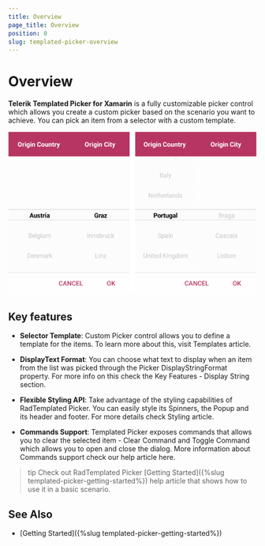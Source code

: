 ```yaml
---
title: Overview
page_title: Overview
position: 0
slug: templated-picker-overview
---
```


# Overview

**Telerik Templated Picker for Xamarin** is a fully customizable picker control which allows you create a custom picker based on the scenario you want to achieve. You can pick an item from a selector with a custom template. 

![Templated Picker Overview](images/templated_picker_overview.png)

## Key features

* **Selector Template**: Custom Picker control allows you to define a template for the items. To learn more about this, visit Templates article.

* **DisplayText Format**: You can choose what text to display when an item from the list was picked through the Picker DisplayStringFormat property. For more info on this check the Key Features - Display String section.

* **Flexible Styling API**:  Take advantage of the styling capabilities of RadTemplated Picker. You can easily style its Spinners, the Popup and its header and footer. For more details check Styling article.

* **Commands Support**: Templated Picker exposes commands that allows you to clear the selected item - Clear Command and Toggle Command which allows you to open and close the dialog. More information about Commands support check our help article here.

>tip Check out RadTemplated Picker [Getting Started]({%slug templated-picker-getting-started%}) help article that shows how to use it in a basic scenario.

## See Also

- [Getting Started]({%slug templated-picker-getting-started%})